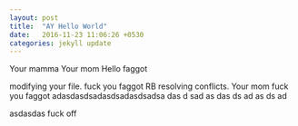 ```yaml
---
layout: post
title:  "AY Hello World"
date:   2016-11-23 11:06:26 +0530
categories: jekyll update
---
```


Your mamma
Your mom
Hello faggot

modifying your file.
fuck you faggot
RB resolving conflicts.
Your mom
fuck you faggot
adasdasdsadasdsadasdsadsa
das
d
sad
as
das
ds
ad
as
ds
ad


asdasdas
fuck off